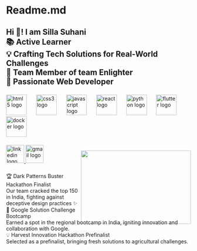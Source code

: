 # Readme.md
 <h2 align="left">Hi 👋! I am Silla Suhani <br>📚 Active Learner <br>💡 Crafting Tech Solutions for Real-World Challenges<br>🎲  Team Member of team Enlighter<br>🎯  Passionate Web Developer </h2>

###

<div align="left">
  <img src="https://cdn.jsdelivr.net/gh/devicons/devicon/icons/html5/html5-original.svg" height="56" alt="html5 logo"  />
  <img width="18" />
  <img src="https://cdn.jsdelivr.net/gh/devicons/devicon/icons/css3/css3-original.svg" height="56" alt="css3 logo"  />
  <img width="18" />
  <img src="https://cdn.jsdelivr.net/gh/devicons/devicon/icons/javascript/javascript-original.svg" height="56" alt="javascript logo"  />
  <img width="18" />
  <img src="https://cdn.jsdelivr.net/gh/devicons/devicon/icons/react/react-original.svg" height="56" alt="react logo"  />
  <img width="18" />
  <img src="https://cdn.jsdelivr.net/gh/devicons/devicon/icons/python/python-original.svg" height="56" alt="python logo"  />
  <img width="18" />
  <img src="https://cdn.jsdelivr.net/gh/devicons/devicon/icons/flutter/flutter-original.svg" height="56" alt="flutter logo"  />
  <img width="18" />
  <img src="https://cdn.jsdelivr.net/gh/devicons/devicon/icons/docker/docker-original.svg" height="56" alt="docker logo"  />
</div>

###

<div align="left">
  <a href="https://www.linkedin.com/in/silla-suhani-a90498240" target="_blank">
    <img src="https://img.shields.io/static/v1?message=LinkedIn&logo=linkedin&label=&color=0077B5&logoColor=white&labelColor=&style=for-the-badge" height="49" alt="linkedin logo"  />
  </a>
  <a href="sillasuhani2003@gmail.com" target="_blank">
    <img src="https://img.shields.io/static/v1?message=Gmail&logo=gmail&label=&color=D14836&logoColor=white&labelColor=&style=for-the-badge" height="49" alt="gmail logo"  />
  </a>
  </div>

###

<img align="right" height="200" width="300" style="margin-top: -60px; margin-bottom: -20px;" src="https://cdn.dribbble.com/userupload/8229530/file/original-0c54ddd4f88db8e1ae15367bbf7dd2f0.png?resize=900x" />




###

<p align="left">🏆 Dark Patterns Buster Hackathon Finalist<br>Our team cracked the top 150 in India, fighting against deceptive design practices ✨ <br>
🚀 Google Solution Challenge Bootcamp<br>Earned a spot in the regional bootcamp in India, igniting innovation and collaboration with Google.
<br>💡 Harvest Innovation Hackathon Prefinalist<br> Selected as a prefinalist, bringing fresh solutions to agricultural challenges.</p>

###
